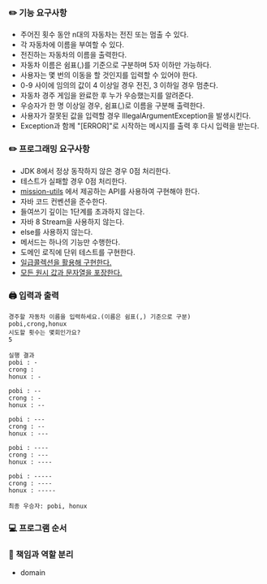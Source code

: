### ✏️ 기능 요구사항

- 주어진 횟수 동안 n대의 자동차는 전진 또는 멈출 수 있다.
- 각 자동차에 이름을 부여할 수 있다.
- 전진하는 자동차의 이름을 출력한다.
- 자동차 이름은 쉼표(,)를 기준으로 구분하며 5자 이하만 가능하다.
- 사용자는 몇 번의 이동을 할 것인지를 입력할 수 있어야 한다.
- 0-9 사이에 임의의 값이 4 이상일 경우 전진, 3 이하일 경우 멈춘다.
- 자동차 경주 게임을 완료한 후 누가 우승했는지를 알려준다.
- 우승자가 한 명 이상일 경우, 쉼표(,)로 이름을 구분해 출력한다.
- 사용자가 잘못된 값을 입력할 경우 IllegalArgumentException을 발생시킨다.
- Exception과 함께 "[ERROR]"로 시작하는 메시지를 출력 후 다시 입력을 받는다.

### ✏️ 프로그래밍 요구사항

- JDK 8에서 정상 동작하지 않은 경우 0점 처리한다.
- 테스트가 실패할 경우 0점 처리한다.
- [mission-utils](https://github.com/woowacourse-projects/mission-utils) 에서 제공하는 API를 사용하여 구현해야 한다.
- 자바 코드 컨벤션을 준수한다.
- 들여쓰기 깊이는 1단계를 초과하지 않는다.
- 자바 8 Stream을 사용하지 않는다.
- else를 사용하지 않는다.
- 메서드는 하나의 기능만 수행한다.
- 도메인 로직에 단위 테스트를 구현한다.
- [일급콜렉션을 활용해 구현한다.](https://developerfarm.wordpress.com/2012/02/01/object_calisthenics_/)
- [모든 원시 값과 문자열을 포장한다.](https://developerfarm.wordpress.com/2012/01/27/object_calisthenics_4/)

### 🖨️ 입력과 출력

```
경주할 자동차 이름을 입력하세요.(이름은 쉼표(,) 기준으로 구분)
pobi,crong,honux
시도할 횟수는 몇회인가요?
5

실행 결과
pobi : -
crong :
honux : -

pobi : --
crong : -
honux : --

pobi : ---
crong : --
honux : ---

pobi : ----
crong : ---
honux : ----

pobi : -----
crong : ----
honux : -----

최종 우승자: pobi, honux
```

### 💻 프로그램 순서


### 🔑️️️ 책임과 역할 분리

- domain
